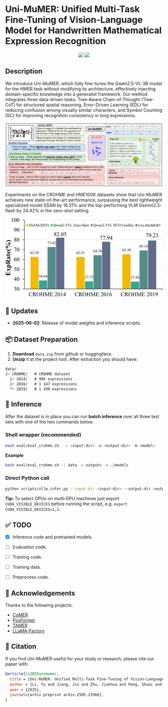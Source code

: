 # Uni-MuMER: Unified Multi-Task Fine-Tuning of Vision-Language Model for Handwritten Mathematical Expression Recognition

<!-- ## 🏠 <a href="https://xxxx" target="_blank">Project Page</a> | <a href="https://arxiv.org/abs/xxxxx" target="_blank">Paper</a> | <a href="https://huggingface.co/xxxxx" target="_blank">Model Weights</a>  -->

<p align="center">
    <a href="https://arxiv.org/abs/2505.23566"><img src="https://img.shields.io/badge/📄-Paper-red"></a>
    <a href="https://huggingface.co/phxember/Uni-MuMER-Qwen2.5-VL-3B"><img src="https://img.shields.io/badge/🤗 HuggingFace-Data & Models-green"></a>
</p>

<!-- [![arXiv](https://img.shields.io/badge/arXiv-2408.08578-b31b1b.svg)](https://arxiv.org/abs/24xxxx) -->



## Description
We introduce Uni-MuMER, which fully fine-tunes the Qwen2.5-VL-3B model for the HMER task without modifying its architecture, effectively injecting domain-specific knowledge into a generalist framework. Our method integrates three data-driven tasks: Tree-Aware Chain-of-Thought (Tree-CoT) for structured spatial reasoning, Error-Driven Learning (EDL) for reducing confusion among visually similar characters, and Symbol Counting (SC) for improving recognition consistency in long expressions. 



![Uni-MuMER](./asserts/fig/main_fig.drawio_00.png)

Experiments on the CROHME and HME100K datasets show that Uni-MuMER achieves new state-of-the-art performance, surpassing the best lightweight specialized model SSAN by 16.31% and the top-performing VLM Gemini2.5-flash by 24.42% in the zero-shot setting.

![intro](./asserts/fig/CROHME_00.png)

## 📢 Updates


- **2025-06-02**: Release of model weights and inference scripts.

## 📦 Dataset Preparation

1. **Download** `data.zip` from github or huggingface.
2. **Unzip** it at the project root. After extraction you should have:

```
data/
├─ CROHME/   # CROHME dataset
  ├─ 2014/   # 986 expressions
  ├─ 2016/   # 1 147 expressions
  └─ 2019/   # 1 199 expressions
```
<!--  -->






## 🏃 Inference
After the dataset is in place you can run **batch inference** over all three test sets with one of the two commands below.

### Shell wrapper (recommended)
```bash
bash eval/eval_crohme.sh  -i <input-dir> -o <output-dir> -m <model>
```
**Example**
```bash
bash eval/eval_crohme.sh -i data -o outputs -m ./models
```

### Direct Python call
```bash
python scripts/vllm_infer.py --input-dir <input-dir> --output-dir <output-dir> --model <model>
```

 **Tip:** To select GPUs on multi‑GPU machines just export `CUDA_VISIBLE_DEVICES` before running the script, e.g. `export CUDA_VISIBLE_DEVICES=1,2`.

<!-- $$ -->






<!-- ## 📢 Updates -->


<!-- ## 


## 📦 Installation


## 🏋️ Training





## 🗃 Dataset -->


## ✅ TODO
- [x] Inference code and pretrained models.
- [ ] Evaluation code.
- [ ] Training code.
- [ ] Training data.
- [ ] Preprocess code.


## 🙏 Acknowledgements

Thanks to the following projects:

- [CoMER](https://github.com/Green-Wood/CoMER)
- [PosFormer](https://github.com/SJTU-DeepVisionLab/PosFormer)
- [TAMER](https://github.com/qingzhenduyu/TAMER)
- [LLaMA-Factory](https://github.com/hiyouga/LLaMA-Factory)



## 📝 Citation
If you find Uni-MuMER useful for your study or research, please cite our paper with:
```bibtex
@article{li2025unimumer,
  title = {Uni-MuMER: Unified Multi-Task Fine-Tuning of Vision-Language Model for Handwritten Mathematical Expression Recognition},
  author = {Li, Yu and Jiang, Jin and Zhu, Jianhua and Peng, Shuai and Wei, Baole and Zhou, Yuxuan and Gao, Liangcai},
  year = {2025},
  journal={arXiv preprint arXiv:2505.23566},
}

```


<!-- ## 📄 License -->




